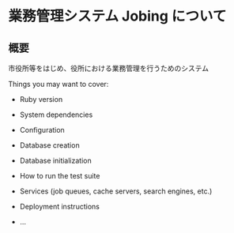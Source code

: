 # 業務管理システム Jobing について

## 概要
  市役所等をはじめ、役所における業務管理を行うためのシステム

Things you may want to cover:

* Ruby version

* System dependencies

* Configuration

* Database creation

* Database initialization

* How to run the test suite

* Services (job queues, cache servers, search engines, etc.)

* Deployment instructions

* ...
